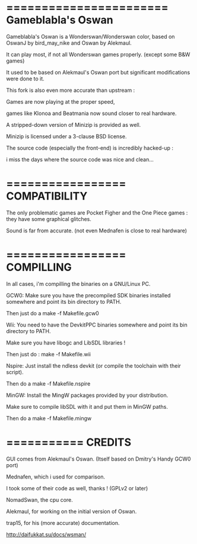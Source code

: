 =======================
Gameblabla's Oswan
=======================

Gameblabla's Oswan is a Wonderswan/Wonderswan color, based on OswanJ by bird_may_nike and Oswan by Alekmaul.

It can play most, if not all Wonderswan games properly. (except some B&W games)

It used to be based on Alekmaul's Oswan port but significant modifications were done to it.

This fork is also even more accurate than upstream : 

Games are now playing at the proper speed,  

games like Klonoa and Beatmania now sound closer to real hardware.

A stripped-down version of Minizip is provided as well. 

Minizip is licensed under a 3-clause BSD license.

The source code (especially the front-end) is incredibly hacked-up : 

i miss the days where the source code was nice and clean...

=================
COMPATIBILITY
=================

The only problematic games are Pocket Figher and the One Piece games : they have some graphical glitches.

Sound is far from accurate. (not even Mednafen is close to real hardware)

=================
COMPILLING
=================

In all cases, i'm compilling the binaries on a GNU/Linux PC.

GCW0:
Make sure you have the precompiled SDK binaries installed somewhere and point its bin directory to PATH.

Then just do a make -f Makefile.gcw0

Wii:
You need to have the DevkitPPC binaries somewhere and point its bin directory to PATH.

Make sure you have libogc and LibSDL libraries !

Then just do : make -f Makefile.wii

Nspire:
Just install the ndless devkit (or compile the toolchain with their script).

Then do a make -f Makefile.nspire

MinGW:
Install the MingW packages provided by your distribution.

Make sure to compile libSDL with it and put them in MinGW paths.

Then do a make -f Makefile.mingw

===========
CREDITS
===========

GUI comes from Alekmaul's Oswan.  (Itself based on Dmitry's Handy GCW0 port)

Mednafen, which i used for comparison.

I took some of their code as well, thanks ! (GPLv2 or later)

NomadSwan, the cpu core.

Alekmaul, for working on the initial version of Oswan. 

trap15, for his (more accurate) documentation. 

http://daifukkat.su/docs/wsman/
